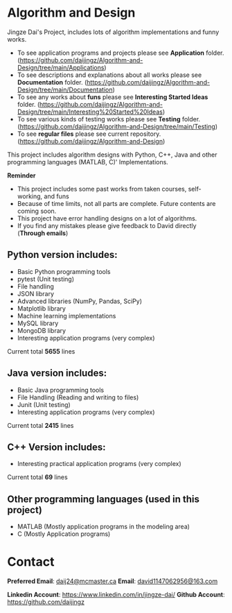 # Algorithm and Design
Jingze Dai's Project, includes lots of algorithm implementations and funny works.

* To see application programs and projects please see **Application** folder. (https://github.com/daijingz/Algorithm-and-Design/tree/main/Applications)
* To see descriptions and explanations about all works please see **Documentation** folder. (https://github.com/daijingz/Algorithm-and-Design/tree/main/Documentation)
* To see any works about **funs** please see **Interesting Started Ideas** folder. (https://github.com/daijingz/Algorithm-and-Design/tree/main/Interesting%20Started%20Ideas)
* To see various kinds of testing works please see **Testing** folder. (https://github.com/daijingz/Algorithm-and-Design/tree/main/Testing)
* To see **regular files** please see current repository. (https://github.com/daijingz/Algorithm-and-Design)

This project includes algorithm designs with Python, C++, Java and other programming languages (MATLAB, C)' Implementations.

**Reminder**
* This project includes some past works from taken courses, self-working, and funs
* Because of time limits, not all parts are complete. Future contents are coming soon.
* This project have error handling designs on a lot of algorithms.
* If you find any mistakes please give feedback to David directly (**Through emails**)

## Python version includes:

* Basic Python programming tools
* pytest (Unit testing)
* File handling
* JSON library
* Advanced libraries (NumPy, Pandas, SciPy)
* Matplotlib library
* Machine learning implementations
* MySQL library
* MongoDB library
* Interesting application programs (very complex)

Current total **5655** lines

## Java version includes:

* Basic Java programming tools
* File Handling (Reading and writing to files)
* Junit (Unit testing)
* Interesting application programs (very complex)

Current total **2415** lines

## C++ Version includes:
* Interesting practical application programs (very complex)

Current total **69** lines

## Other programming languages (used in this project)
* MATLAB (Mostly application programs in the modeling area)
* C (Mostly Application programs)

# Contact
**Preferred Email**: daij24@mcmaster.ca
**Email**: david1147062956@163.com

**Linkedin Account**: https://www.linkedin.com/in/jingze-dai/
**Github Account**: https://github.com/daijingz 
